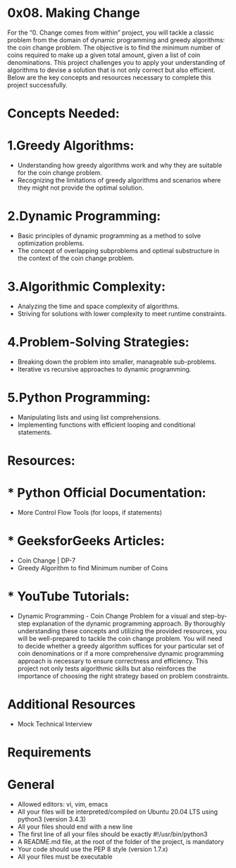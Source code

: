 # 0x08. Making Change

For the “0. Change comes from within” project, you will tackle a classic problem from the domain of dynamic programming and greedy algorithms: the coin change problem. The objective is to find the minimum number of coins required to make up a given total amount, given a list of coin denominations. This project challenges you to apply your understanding of algorithms to devise a solution that is not only correct but also efficient. Below are the key concepts and resources necessary to complete this project successfully.

# Concepts Needed:
# 1.Greedy Algorithms:

* Understanding how greedy algorithms work and why they are suitable for the coin change problem.
* Recognizing the limitations of greedy algorithms and scenarios where they might not provide the optimal solution.
# 2.Dynamic Programming:

* Basic principles of dynamic programming as a method to solve optimization problems.
* The concept of overlapping subproblems and optimal substructure in the context of the coin change problem.
# 3.Algorithmic Complexity:

* Analyzing the time and space complexity of algorithms.
* Striving for solutions with lower complexity to meet runtime constraints.
# 4.Problem-Solving Strategies:

* Breaking down the problem into smaller, manageable sub-problems.
* Iterative vs recursive approaches to dynamic programming.
# 5.Python Programming:

* Manipulating lists and using list comprehensions.
* Implementing functions with efficient looping and conditional statements.
# Resources:
# * Python Official Documentation:

* More Control Flow Tools (for loops, if statements)
# * GeeksforGeeks Articles:

* Coin Change | DP-7
* Greedy Algorithm to find Minimum number of Coins
# * YouTube Tutorials:

* Dynamic Programming - Coin Change Problem for a visual and step-by-step explanation of the dynamic programming approach.
By thoroughly understanding these concepts and utilizing the provided resources, you will be well-prepared to tackle the coin change problem. You will need to decide whether a greedy algorithm suffices for your particular set of coin denominations or if a more comprehensive dynamic programming approach is necessary to ensure correctness and efficiency. This project not only tests algorithmic skills but also reinforces the importance of choosing the right strategy based on problem constraints.

# Additional Resources
* Mock Technical Interview
# Requirements
# General
* Allowed editors: vi, vim, emacs
* All your files will be interpreted/compiled on Ubuntu 20.04 LTS using python3 (version 3.4.3)
* All your files should end with a new line
* The first line of all your files should be exactly #!/usr/bin/python3
* A README.md file, at the root of the folder of the project, is mandatory
* Your code should use the PEP 8 style (version 1.7.x)
* All your files must be executable
